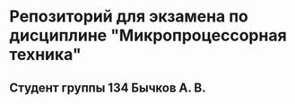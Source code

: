 # Репозиторий для экзамена по дисциплине "Микропроцессорная техника"
## Студент группы 134 Бычков А. В.